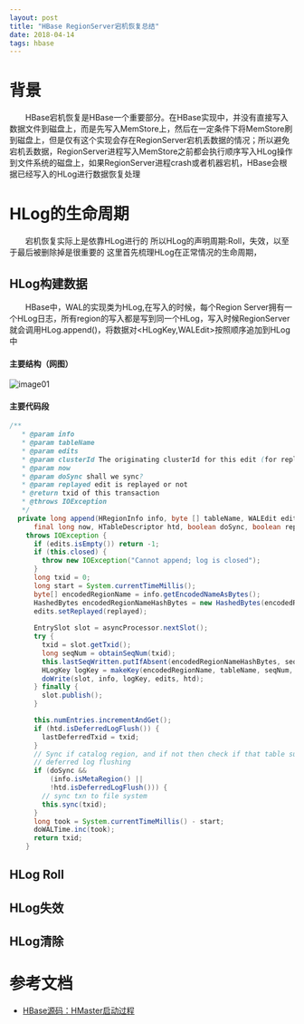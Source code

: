```yaml
---
layout: post
title: "HBase RegionServer宕机恢复总结"
date: 2018-04-14
tags: hbase
---
```


# 背景
&emsp;&emsp;HBase宕机恢复是HBase一个重要部分。在HBase实现中，并没有直接写入数据文件到磁盘上，而是先写入MemStore上，然后在一定条件下将MemStore刷到磁盘上，但是仅有这个实现会存在RegionServer宕机丢数据的情况；所以避免宕机丢数据，RegionServer进程写入MemStore之前都会执行顺序写入HLog操作到文件系统的磁盘上，如果RegionServer进程crash或者机器宕机，HBase会根据已经写入的HLog进行数据恢复处理

# HLog的生命周期
&emsp;&emsp;宕机恢复实际上是依靠HLog进行的 所以HLog的声明周期:Roll，失效，以至于最后被删除掉是很重要的 这里首先梳理HLog在正常情况的生命周期，

## HLog构建数据
&emsp;&emsp;HBase中，WAL的实现类为HLog,在写入的时候，每个Region Server拥有一个HLog日志，所有region的写入都是写到同一个HLog，写入时候RegionServer就会调用HLog.append()，将数据对<HLogKey,WALEdit>按照顺序追加到HLog中
#### 主要结构（网图）
![image01](https://igithu.github.io/summary/images/jhlog.png)

#### 主要代码段
```java
/**
   * @param info
   * @param tableName
   * @param edits
   * @param clusterId The originating clusterId for this edit (for replication)
   * @param now
   * @param doSync shall we sync?
   * @param replayed edit is replayed or not
   * @return txid of this transaction
   * @throws IOException
   */
  private long append(HRegionInfo info, byte [] tableName, WALEdit edits, UUID clusterId,
      final long now, HTableDescriptor htd, boolean doSync, boolean replayed)
    throws IOException {
      if (edits.isEmpty()) return -1;
      if (this.closed) {
        throw new IOException("Cannot append; log is closed");
      }
      long txid = 0;
      long start = System.currentTimeMillis();
      byte[] encodedRegionName = info.getEncodedNameAsBytes();
      HashedBytes encodedRegionNameHashBytes = new HashedBytes(encodedRegionName);
      edits.setReplayed(replayed);
      
      EntrySlot slot = asyncProcessor.nextSlot();
      try {
        txid = slot.getTxid();
        long seqNum = obtainSeqNum(txid);
        this.lastSeqWritten.putIfAbsent(encodedRegionNameHashBytes, seqNum);
        HLogKey logKey = makeKey(encodedRegionName, tableName, seqNum, now, clusterId);
        doWrite(slot, info, logKey, edits, htd);
      } finally {
        slot.publish();
      }

      this.numEntries.incrementAndGet();
      if (htd.isDeferredLogFlush()) {
        lastDeferredTxid = txid;
      }
      // Sync if catalog region, and if not then check if that table supports
      // deferred log flushing
      if (doSync && 
          (info.isMetaRegion() ||
          !htd.isDeferredLogFlush())) {
        // sync txn to file system
        this.sync(txid);
      }
      long took = System.currentTimeMillis() - start;
      doWALTime.inc(took);
      return txid;
    }
```



## HLog Roll
## HLog失效
## HLog清除


# 参考文档
* [HBase源码：HMaster启动过程](https://yq.aliyun.com/articles/25837)

